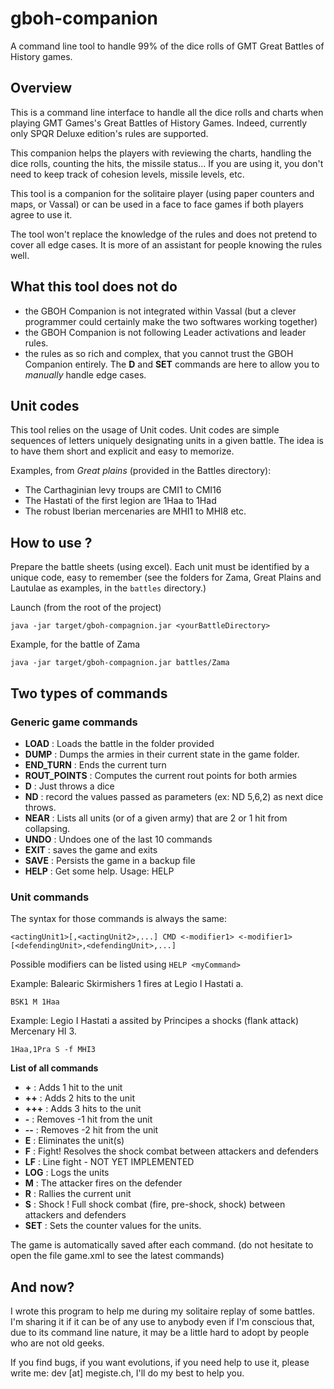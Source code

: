 # gboh-companion
A command line tool to handle 99% of the dice rolls of GMT Great Battles of History games.

## Overview
This is a command line interface to handle all the dice rolls and charts when playing GMT Games's Great Battles of History Games.
Indeed, currently only SPQR Deluxe edition's rules are supported.

This companion helps the players with reviewing the charts, handling the dice rolls, counting the hits, the missile status... If you are using it, you don't need to keep track of cohesion levels, missile levels, etc.

This tool is a companion for the solitaire player (using paper counters and maps, or Vassal) or can be used in a face to face games if both players agree to use it.

The tool won't replace the knowledge of the rules and does not pretend to cover all edge cases. It is more of an assistant for people knowing the rules well.

## What this tool does not do

* the GBOH Companion is not integrated within Vassal (but a clever programmer could certainly make the two softwares working together)
* the GBOH Companion is not following Leader activations and leader rules.
* the rules as so rich and complex, that you cannot trust the GBOH Companion entirely. The **D** and **SET** commands are here to allow you to *manually* handle edge cases.

## Unit codes
This tool relies on the usage of Unit codes. Unit codes are simple sequences of letters uniquely designating units in a given battle. The idea is to have them short and explicit and easy to memorize.

Examples, from *Great plains* (provided in the Battles directory):
* The Carthaginian levy troups are CMI1 to CMI16
* The Hastati of the first legion are 1Haa to 1Had
* The robust Iberian mercenaries are MHI1 to MHI8
etc.


## How to use ? 
Prepare the battle sheets (using excel). Each unit must be identified by a unique code, easy to remember
(see the folders for Zama, Great Plains and Lautulae as examples, in the ``battles`` directory.)

Launch (from the root of the project)

``java -jar target/gboh-compagnion.jar <yourBattleDirectory>``

Example, for the battle of Zama

``java -jar target/gboh-compagnion.jar battles/Zama``


## Two types of commands
### Generic game commands
* **LOAD** : Loads the battle in the folder provided
* **DUMP** : Dumps the armies in their current state in the game folder.
* **END_TURN** : Ends the current turn
* **ROUT_POINTS** : Computes the current rout points for both armies
* **D** : Just throws a dice
* **ND** : record the values passed as parameters (ex: ND 5,6,2) as next dice throws.
* **NEAR** : Lists all units (or of a given army) that are 2 or 1 hit from collapsing.
* **UNDO** : Undoes one of the last 10 commands
* **EXIT** : saves the game and exits
* **SAVE** : Persists the game in a backup file
* **HELP** : Get some help. Usage: HELP <some specific command>

### Unit commands
The syntax for those commands is always the same:

``<actingUnit1>[,<actingUnit2>,...] CMD <-modifier1> <-modifier1> [<defendingUnit>,<defendingUnit>,...]``

Possible modifiers can be listed using ``HELP <myCommand>``

Example: Balearic Skirmishers 1 fires at Legio I Hastati a.

``BSK1 M 1Haa`` 

Example: Legio I Hastati a assited by Principes a shocks (flank attack) Mercenary HI 3.

``1Haa,1Pra S -f MHI3`` 

**List of all commands**
* **+** : Adds 1 hit to the unit
* **++** : Adds 2 hits to the unit
* **+++** : Adds 3 hits to the unit
* **-** : Removes -1 hit from the unit
* **--** : Removes -2 hit from the unit
* **E** : Eliminates the unit(s)
* **F** : Fight! Resolves the shock combat between attackers and defenders
* **LF** : Line fight - NOT YET IMPLEMENTED
* **LOG** : Logs the units
* **M** : The attacker fires on the defender
* **R** : Rallies the current unit
* **S** : Shock ! Full shock combat (fire, pre-shock, shock) between attackers and defenders
* **SET** : Sets the counter values for the units.

The game is automatically saved after each command. (do not hesitate to open the file game.xml to see the latest commands)

## And now?
I wrote this program to help me during my solitaire replay of some battles. I'm sharing it if it can be of any use to anybody even if I'm conscious that, due to its command line nature, it may be a little hard to adopt by people who are not old geeks.

If you find bugs, if you want evolutions, if you need help to use it, please write me: dev [at] megiste.ch, I'll do my best to help you.


